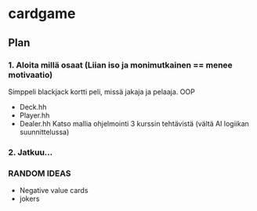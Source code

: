 # cardgame

## Plan

### 1. Aloita millä osaat (Liian iso ja monimutkainen == menee motivaatio)
Simppeli blackjack kortti peli, missä jakaja ja pelaaja. OOP
- Deck.hh
- Player.hh
- Dealer.hh
Katso mallia ohjelmointi 3 kurssin tehtävistä (vältä AI logiikan suunnittelussa)

### 2. Jatkuu...






### RANDOM IDEAS
- Negative value cards
- jokers
